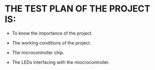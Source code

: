 
# THE TEST PLAN OF THE PROJECT IS:

 * To know the importance of the project.
 
 * The working conditions of the project.
 
  * The microcontroller chip.
 
 * The LEDs interfacing with the miocrocontroller.
